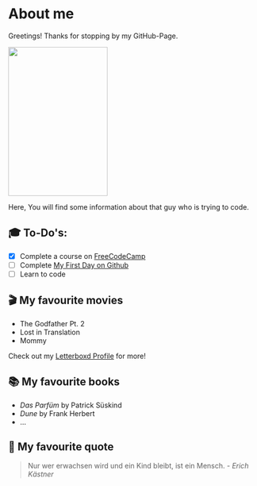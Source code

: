 # About me

Greetings! Thanks for stopping by my GitHub-Page. 

<img src="https://ih1.redbubble.net/image.947364589.5961/mwo,x1000,ipad_2_snap-pad,750x1000,f8f8f8.jpg" width="200" height="300">


Here, You will find some information about that guy who is trying to code.

## :mortar_board: To-Do's:
- [x] Complete a course on [FreeCodeCamp](https://www.freecodecamp.org/learn/responsive-web-design/)
- [ ] Complete [My First Day on Github](https://lab.github.com/githubtraining/first-day-on-github)
- [ ] Learn to code

## :clapper: My favourite movies
- The Godfather Pt. 2
- Lost in Translation
- Mommy

Check out my [Letterboxd Profile](https://letterboxd.com/lofdofgutam/) for more!

## :books: My favourite books
- *Das Parfüm* by Patrick Süskind
- *Dune* by Frank Herbert
- ...

## :speech_balloon: My favourite quote
>Nur wer erwachsen wird und ein Kind bleibt, ist ein Mensch. *- Erich Kästner*
